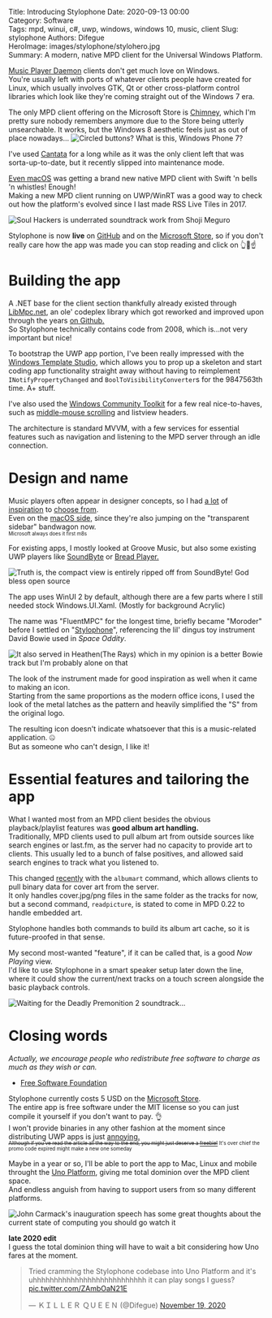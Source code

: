 Title: Introducing Stylophone
Date: 2020-09-13 00:00  
Category: Software  
Tags: mpd, winui, c#, uwp, windows, windows 10, music, client
Slug: stylophone
Authors: Difegue  
HeroImage: images/stylophone/stylohero.jpg  
Summary: A modern, native MPD client for the Universal Windows Platform.  

[Music Player Daemon](https://www.musicpd.org/) clients don't get much love on Windows.  
You're usually left with ports of whatever clients people have created for Linux, which usually involves GTK, Qt or other cross-platform control libraries which look like they're coming straight out of the Windows 7 era.  

The only MPD client offering on the Microsoft Store is [Chimney](https://www.microsoft.com/en-us/p/chimney/9wzdncrfj6jx), which I'm pretty sure nobody remembers anymore due to the Store being utterly unsearchable. It works, but the Windows 8 aesthetic feels just as out of place nowadays...
![Circled buttons? What *is* this, Windows Phone 7?]({static}/images/stylophone/chimney.jpg)  

I've used [Cantata](https://github.com/CDrummond/cantata) for a long while as it was the only client left that was sorta-up-to-date, but it recently slipped into maintenance mode.  

[Even macOS](https://persephone.fm/) was getting a brand new native MPD client with Swift 'n bells 'n whistles! Enough!  
Making a new MPD client running on UWP/WinRT was a good way to check out how the platform's evolved since I last made RSS Live Tiles in 2017.  

![Soul Hackers is underrated soundtrack work from Shoji Meguro]({static}/images/stylophone/stylophone.png)  

Stylophone is now **live** on [GitHub](https://github.com/Difegue/Stylophone) and on the [Microsoft Store](https://www.microsoft.com/store/apps/9NCB693428T8), so if you don't really care how the app was made you can stop reading and click on 👆👀☝  

# Building the app

A .NET base for the client section thankfully already existed through [LibMpc.net](https://archive.codeplex.com/?p=libmpc), an ole' codeplex library which got reworked and improved upon through the years [on Github.](https://github.com/glucaci/MpcNET)  
So Stylophone technically contains code from 2008, which is...not very important but nice!  

To bootstrap the UWP app portion, I've been really impressed with the [Windows Template Studio](https://docs.microsoft.com/en-us/windows/uwp/design/windows-template-studio/), which allows you to prop up a skeleton and start coding app functionality straight away without having to reimplement `INotifyPropertyChanged` and `BoolToVisibilityConverter`s for the 9847563th time. A+ stuff.  

I've also used the [Windows Community Toolkit](https://github.com/windows-toolkit/WindowsCommunityToolkit) for a few real nice-to-haves, such as [middle-mouse scrolling](https://github.com/windows-toolkit/WindowsCommunityToolkit/tree/master/Microsoft.Toolkit.Uwp.UI/Extensions/ScrollViewer) and listview headers.  

The architecture is standard MVVM, with a few services for essential features such as navigation and listening to the MPD server through an idle connection.  

# Design and name

Music players often appear in designer concepts, so I had [a lot](https://twitter.com/zeealeid/status/1262382516591345674) of [inspiration](https://twitter.com/ImShashankDogra/status/1144380971485057024) to [choose from](https://twitter.com/define_studio/status/1297163374812266496).  
Even on the [macOS side,](https://twitter.com/jsngr/status/1280619068794470402) since they're also jumping on the "transparent sidebar" bandwagon now.  
<sup><sub>Microsoft always does it first m8s</sub></sup>  

For existing apps, I mostly looked at Groove Music, but also some existing UWP players like [SoundByte](https://github.com/DominicMaas/SoundByteOSS) or [Bread Player.](https://github.com/thecodrr/BreadPlayer)

![Truth is, the compact view is entirely ripped off from SoundByte! God bless open source]({static}/images/stylophone/stylophone2.jpg)  

The app uses WinUI 2 by default, although there are a few parts where I still needed stock Windows.UI.Xaml. (Mostly for background Acrylic)  

The name was "FluentMPC" for the longest time, briefly became "Moroder" before I settled on "[Stylophone](https://en.wikipedia.org/wiki/Stylophone)", referencing the lil' dingus toy instrument David Bowie used in *Space Oddity*.  

![It also served in Heathen(The Rays) which in my opinion is a better Bowie track but I'm probably alone on that]({static}/images/stylophone/styloicon.jpg)  

The look of the instrument made for good inspiration as well when it came to making an icon.  
Starting from the same proportions as the modern office icons, I used the look of the metal latches as the pattern and heavily simplified the "S" from the original logo.  

The resulting icon doesn't indicate whatsoever that this is a music-related application. 🤐  
But as someone who can't design, I like it!  

# Essential features and tailoring the app

What I wanted most from an MPD client besides the obvious playback/playlist features was **good album art handling.**  
Traditionally, MPD clients used to pull album art from outside sources like search engines or last.fm, as the server had no capacity to provide art to clients. This usually led to a bunch of false positives, and allowed said search engines to track what you listened to.  

This changed [recently](https://github.com/MusicPlayerDaemon/MPD/issues/42) with the `albumart` command, which allows clients to pull binary data for cover art from the server.  
It only handles cover.jpg/png files in the same folder as the tracks for now, but a second command, `readpicture`, is stated to come in MPD 0.22 to handle embedded art.  

Stylophone handles both commands to build its album art cache, so it is future-proofed in that sense.  

My second most-wanted "feature", if it can be called that, is a good _Now Playing_ view.  
I'd like to use Stylophone in a smart speaker setup later down the line, where it could show the current/next tracks on a touch screen alongside the basic playback controls.  

![Waiting for the Deadly Premonition 2 soundtrack...]({static}/images/stylophone/stylophone3.jpg)  

# Closing words  

_Actually, we encourage people who redistribute free software to charge as much as they wish or can._  
- [Free Software Foundation](https://www.gnu.org/philosophy/selling.en.html)  

Stylophone currently costs 5 USD on the [Microsoft Store](https://www.microsoft.com/store/apps/9NCB693428T8).  
The entire app is free software under the MIT license so you can just compile it yourself if you don't want to pay. 👌  
I won't provide binaries in any other fashion at the moment since distributing UWP apps is just [annoying.](https://github.com/microsoft/ProjectReunion/issues/128)  
<sup><sub><strike>Although if you've read the article all the way to the end, you might just deserve a [freebie!](http://go.microsoft.com/fwlink/?LinkId=532540&mstoken=CK394-4WW3G-DDJP6-2MC92-WP49Z)</strike> It's over chief the promo code expired might make a new one someday</sup></sub>  


Maybe in a year or so, I'll be able to port the app to Mac, Linux and mobile throught the [Uno Platform](https://platform.uno/blog/announncing-uno-platform-3-0-linux-support-fluent-material-and-more/), giving me total dominion over the MPD client space.  
And endless anguish from having to support users from so many different platforms.  

![John Carmack's inauguration speech has some great thoughts about the current state of computing you should go watch it]({static}/images/coolmeme.jpg)

**late 2020 edit**  
I guess the total dominion thing will have to wait a bit considering how Uno fares at the moment.  

<blockquote class="twitter-tweet"><p lang="en" dir="ltr">Tried cramming the Stylophone codebase into Uno Platform and it&#39;s uhhhhhhhhhhhhhhhhhhhhhhhhhhh it can play songs I guess? <a href="https://t.co/ZAmbOaN21E">pic.twitter.com/ZAmbOaN21E</a></p>&mdash; ＫＩＬＬＥＲ ＱＵＥＥＮ (@Difegue) <a href="https://twitter.com/Difegue/status/1329221609652105217?ref_src=twsrc%5Etfw">November 19, 2020</a></blockquote> <script async src="https://platform.twitter.com/widgets.js" charset="utf-8"></script>  
